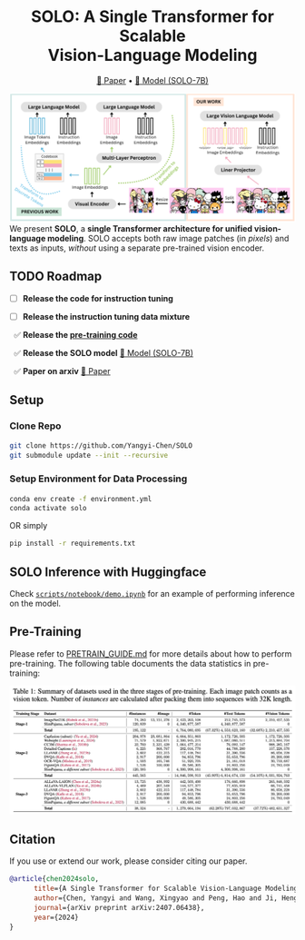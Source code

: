 <h1 align="center"> SOLO: A Single Transformer for Scalable <br> Vision-Language Modeling </h1>

<p align="center">
<a href="https://arxiv.org/abs/2407.06438">📃 Paper</a>
•
<a href="https://huggingface.co/YangyiYY/SOLO-7B" >🤗 Model (SOLO-7B)</a>
</p>


![](images/fig1.png)
We present **SOLO**, a **single Transformer architecture for unified vision-language modeling**.
SOLO accepts both raw image patches (in *pixels*) and texts as inputs, *without* using a separate pre-trained vision encoder.


## TODO Roadmap
  
- [ ] **Release the code for instruction tuning**

- [ ] **Release the instruction tuning data mixture**

&nbsp; ✅ **Release the [pre-training code](https://github.com/Yangyi-Chen/SOLO/blob/main/PRETRAIN_GUIDE.md)**

&nbsp; ✅ **Release the SOLO model** <a href="https://huggingface.co/YangyiYY/SOLO-7B" >🤗 Model (SOLO-7B)</a>

&nbsp; ✅ **Paper on arxiv** <a href="https://arxiv.org/abs/2407.06438">📃 Paper</a>


## Setup

### Clone Repo

```bash
git clone https://github.com/Yangyi-Chen/SOLO
git submodule update --init --recursive
```

### Setup Environment for Data Processing

```bash
conda env create -f environment.yml
conda activate solo
```

OR simply

```bash
pip install -r requirements.txt
```

## SOLO Inference with Huggingface

Check [`scripts/notebook/demo.ipynb`](scripts/notebook/demo.ipynb) for an example of performing inference on the model.


## Pre-Training

Please refer to [PRETRAIN_GUIDE.md](PRETRAIN_GUIDE.md) for more details about how to perform pre-training. The following table documents the data statistics in pre-training:

![](images/pre_train_stat.png)

## Citation
If you use or extend our work, please consider citing our paper.
```bibtex
@article{chen2024solo,
      title={A Single Transformer for Scalable Vision-Language Modeling}, 
      author={Chen, Yangyi and Wang, Xingyao and Peng, Hao and Ji, Heng},
      journal={arXiv preprint arXiv:2407.06438},
      year={2024}
}
```

